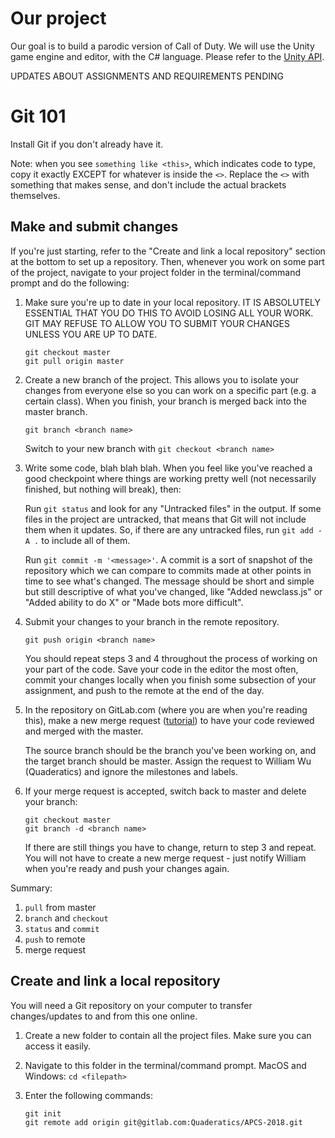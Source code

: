 # Our project

Our goal is to build a parodic version of Call of Duty. We will use the Unity game engine and editor, with the C# language. Please refer to the [Unity API](https://docs.unity3d.com/ScriptReference/).

UPDATES ABOUT ASSIGNMENTS AND REQUIREMENTS PENDING

# Git 101

Install Git if you don't already have it.

Note: when you see `something like <this>`, which indicates code to type, copy it exactly EXCEPT for whatever is inside the `<>`. Replace the `<>` with something that makes sense, and don't include the actual brackets themselves.

## Make and submit changes

If you're just starting, refer to the "Create and link a local repository" section at the bottom to set up a repository. Then, whenever you work on some part of the project, navigate to your project folder in the terminal/command prompt and do the following:

1. Make sure you're up to date in your local repository. IT IS ABSOLUTELY ESSENTIAL THAT YOU DO THIS TO AVOID LOSING ALL YOUR WORK. GIT MAY REFUSE TO ALLOW YOU TO SUBMIT YOUR CHANGES UNLESS YOU ARE UP TO DATE.
    
    ```
    git checkout master
    git pull origin master
    ```

2. Create a new branch of the project. This allows you to isolate your changes from everyone else so you can work on a specific part (e.g. a certain class). When you finish, your branch is merged back into the master branch.
    
    `git branch <branch name>`
    
    Switch to your new branch with `git checkout <branch name>`

3. Write some code, blah blah blah. When you feel like you've reached a good checkpoint where things are working pretty well (not necessarily finished, but nothing will break), then:
    
    Run `git status` and look for any "Untracked files" in the output. If some files in the project are untracked, that means that Git will not include them when it updates. So, if there are any untracked files, run `git add -A .` to include all of them.
    
    Run `git commit -m '<message>'`. A commit is a sort of snapshot of the repository which we can compare to commits made at other points in time to see what's changed. The message should be short and simple but still descriptive of what you've changed, like "Added newclass.js" or "Added ability to do X" or "Made bots more difficult".

4. Submit your changes to your branch in the remote repository.
    
    `git push origin <branch name>`
    
    You should repeat steps 3 and 4 throughout the process of working on your part of the code. Save your code in the editor the most often, commit your changes locally when you finish some subsection of your assignment, and push to the remote at the end of the day.

5. In the repository on GitLab.com (where you are when you're reading this), make a new merge request ([tutorial](https://docs.gitlab.com/ee/gitlab-basics/add-merge-request.html)) to have your code reviewed and merged with the master.
    
    The source branch should be the branch you've been working on, and the target branch should be master. Assign the request to William Wu (Quaderatics) and ignore the milestones and labels.

6. If your merge request is accepted, switch back to master and delete your branch:
    
    ```
    git checkout master
    git branch -d <branch name>
    ```
    
    If there are still things you have to change, return to step 3 and repeat. You will not have to create a new merge request - just notify William when you're ready and push your changes again.

Summary:

1. `pull` from master
2. `branch` and `checkout`
3. `status` and `commit`
4. `push` to remote
5. merge request

## Create and link a local repository

You will need a Git repository on your computer to transfer changes/updates to and from this one online.

1. Create a new folder to contain all the project files. Make sure you can access it easily.

2. Navigate to this folder in the terminal/command prompt.
    MacOS and Windows: `cd <filepath>`

3. Enter the following commands:
    ```
    git init
    git remote add origin git@gitlab.com:Quaderatics/APCS-2018.git
    ```
